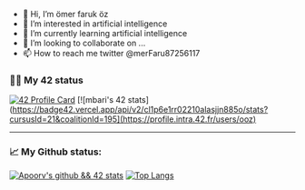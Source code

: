 - 👋 Hi, I’m ömer faruk öz
- 👀 I’m interested in artificial intelligence
- 🌱 I’m currently learning artificial intelligence
- 💞️ I’m looking to collaborate on ...
- 📫 How to reach me twitter @merFaru87256117


### 👨‍💻 My 42 status
[![42 Profile Card](https://1337-readme.vercel.app/api/profile?dark=true&login=ooz)](https://profile.intra.42.fr/users/ooz)
[![mbari's 42 stats](https://badge42.vercel.app/api/v2/cl1p6e1rr02210alasjjn885o/stats?cursusId=21&coalitionId=195](https://profile.intra.42.fr/users/ooz)

---

### 📈 My Github status:
[![Apoorv's github && 42 stats](https://github-readme-stats.vercel.app/api?username=omer0909&show_icons=true&theme=radical)](https://github.com/omer0909)
[![Top Langs](https://github-readme-stats.vercel.app/api/top-langs/?username=omer0909&layout=compact&theme=radical)](https://github.com/omer0909)


<!---
omer0909/omer0909 is a ✨ special ✨ repository because its `README.md` (this file) appears on your GitHub profile.
You can click the Preview link to take a look at your changes.
--->

